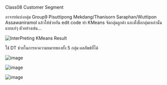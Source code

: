 Class08 Customer Segment 

อาจารย์แบ่งกลุ่ม Group9	Pisuttipong Mekdang/Thanisorn Saraphan/Wuttipon Assawaniramol แล้วให้ช่วยกัน edit code ทำ KMeans จัดกลุ่มลูกค้า และตั้งชื่อกลุ่มเหล่านั้นแบบเก๋ๆ ตัวอย่างเช่น...

![InterPreting KMeans Result](https://user-images.githubusercontent.com/73054276/146485155-7faa20bb-1323-4efd-bce6-3a2c17255ba3.PNG)

ใช้ DT ช่วยในการหาความหมายของทั้ง 5 กลุ่ม ผลลัพธ์ที่ได้

![image](https://user-images.githubusercontent.com/73054276/146575494-a8328fc7-81da-4663-9713-405e66b51b78.png)

![image](https://user-images.githubusercontent.com/73054276/146492992-3b53852f-6868-4c9a-a3e6-eb6568fd7f0e.png)

![image](https://user-images.githubusercontent.com/73054276/146983542-1972654e-8cb8-464d-91c0-c3676266abce.png)
